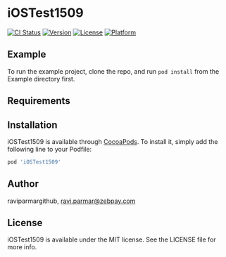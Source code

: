 # iOSTest1509

[![CI Status](https://img.shields.io/travis/raviparmargithub/iOSTest1509.svg?style=flat)](https://travis-ci.org/raviparmargithub/iOSTest1509)
[![Version](https://img.shields.io/cocoapods/v/iOSTest1509.svg?style=flat)](https://cocoapods.org/pods/iOSTest1509)
[![License](https://img.shields.io/cocoapods/l/iOSTest1509.svg?style=flat)](https://cocoapods.org/pods/iOSTest1509)
[![Platform](https://img.shields.io/cocoapods/p/iOSTest1509.svg?style=flat)](https://cocoapods.org/pods/iOSTest1509)

## Example

To run the example project, clone the repo, and run `pod install` from the Example directory first.

## Requirements

## Installation

iOSTest1509 is available through [CocoaPods](https://cocoapods.org). To install
it, simply add the following line to your Podfile:

```ruby
pod 'iOSTest1509'
```

## Author

raviparmargithub, ravi.parmar@zebpay.com

## License

iOSTest1509 is available under the MIT license. See the LICENSE file for more info.
